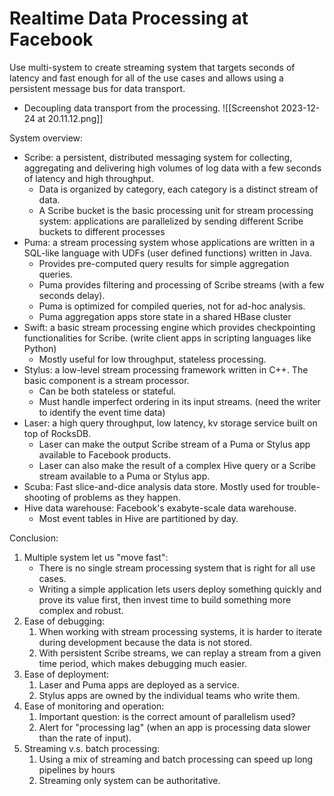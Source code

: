 # Realtime Data Processing at Facebook

Use multi-system to create streaming system that targets seconds of latency and fast enough for all of the use cases and allows using a persistent message bus for data transport.
- Decoupling data transport from the processing.
![[Screenshot 2023-12-24 at 20.11.12.png]]

System overview:
- Scribe: a persistent, distributed messaging system for collecting, aggregating and delivering high volumes of log data with a few seconds of latency and high throughput.
	- Data is organized by category, each category is a distinct stream of data. 
	- A Scribe bucket is the basic processing unit for stream processing system: applications are parallelized by sending different Scribe buckets to different processes
 - Puma: a stream processing system whose applications are written in a SQL-like language with UDFs (user defined functions) written in Java.
	 - Provides pre-computed query results for simple aggregation queries.
	 - Puma provides filtering and processing of Scribe streams (with a few seconds delay).
	 - Puma is optimized for compiled queries, not for ad-hoc analysis. 
	 - Puma aggregation apps store state in a shared HBase cluster
- Swift: a basic stream processing engine which provides checkpointing functionalities for Scribe. (write client apps in scripting languages like Python)
	- Mostly useful for low throughput, stateless processing.
- Stylus: a low-level stream processing framework written in C++. The basic component is a stream processor.
	- Can be both stateless or stateful.
	- Must handle imperfect ordering in its input streams. (need the writer to identify the event time data)
- Laser: a high query throughput, low latency, kv storage service built on top of RocksDB.
	- Laser can make the output Scribe stream of a Puma or Stylus app available to Facebook products. 
	- Laser can also make the result of a complex Hive query or a Scribe stream available to a Puma or Stylus app.
- Scuba: Fast slice-and-dice analysis data store. Mostly used for trouble-shooting of problems as they happen.
- Hive data warehouse: Facebook's exabyte-scale data warehouse.
	- Most event tables in Hive are partitioned by day.

Conclusion:
1. Multiple system let us "move fast":
	- There is no single stream processing system that is right for all use cases.
	- Writing a simple application lets users deploy something quickly and prove its value first, then invest time to build something more complex and robust.
2. Ease of debugging:
	1.  When working with stream processing systems, it is harder to iterate during development because the data is not stored. 
	2. With persistent Scribe streams, we can replay a stream from a given time period, which makes debugging much easier.
3. Ease of deployment:
	1. Laser and Puma apps are deployed as a service.
	2. Stylus apps are owned by the individual teams who write them.
4. Ease of monitoring and operation:
	1. Important question: is the correct amount of parallelism used?
	2. Alert for "processing lag" (when an app is processing data slower than the rate of input).
5. Streaming v.s. batch processing:
	1. Using a mix of streaming and batch processing can speed up long pipelines by hours
	2. Streaming only system can be authoritative.
